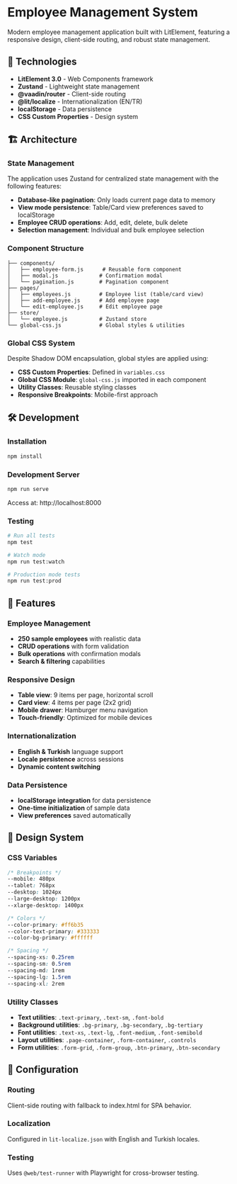 # Employee Management System

Modern employee management application built with LitElement, featuring a responsive design, client-side routing, and robust state management.

## 🚀 Technologies

- **LitElement 3.0** - Web Components framework
- **Zustand** - Lightweight state management
- **@vaadin/router** - Client-side routing
- **@lit/localize** - Internationalization (EN/TR)
- **localStorage** - Data persistence
- **CSS Custom Properties** - Design system

## 🏗️ Architecture

### State Management

The application uses Zustand for centralized state management with the following features:

- **Database-like pagination**: Only loads current page data to memory
- **View mode persistence**: Table/Card view preferences saved to localStorage
- **Employee CRUD operations**: Add, edit, delete, bulk delete
- **Selection management**: Individual and bulk employee selection

### Component Structure

```
├── components/
│   ├── employee-form.js      # Reusable form component
│   ├── modal.js             # Confirmation modal
│   └── pagination.js        # Pagination component
├── pages/
│   ├── employees.js         # Employee list (table/card view)
│   ├── add-employee.js      # Add employee page
│   └── edit-employee.js     # Edit employee page
├── store/
│   └── employee.js          # Zustand store
└── global-css.js            # Global styles & utilities
```

### Global CSS System

Despite Shadow DOM encapsulation, global styles are applied using:

- **CSS Custom Properties**: Defined in `variables.css`
- **Global CSS Module**: `global-css.js` imported in each component
- **Utility Classes**: Reusable styling classes
- **Responsive Breakpoints**: Mobile-first approach

## 🛠️ Development

### Installation

```bash
npm install
```

### Development Server

```bash
npm run serve
```

Access at: http://localhost:8000

### Testing

```bash
# Run all tests
npm test

# Watch mode
npm run test:watch

# Production mode tests
npm run test:prod
```

## 📱 Features

### Employee Management

- **250 sample employees** with realistic data
- **CRUD operations** with form validation
- **Bulk operations** with confirmation modals
- **Search & filtering** capabilities

### Responsive Design

- **Table view**: 9 items per page, horizontal scroll
- **Card view**: 4 items per page (2x2 grid)
- **Mobile drawer**: Hamburger menu navigation
- **Touch-friendly**: Optimized for mobile devices

### Internationalization

- **English & Turkish** language support
- **Locale persistence** across sessions
- **Dynamic content switching**

### Data Persistence

- **localStorage integration** for data persistence
- **One-time initialization** of sample data
- **View preferences** saved automatically

## 🎨 Design System

### CSS Variables

```css
/* Breakpoints */
--mobile: 480px
--tablet: 768px
--desktop: 1024px
--large-desktop: 1200px
--xlarge-desktop: 1400px

/* Colors */
--color-primary: #ff6b35
--color-text-primary: #333333
--color-bg-primary: #ffffff

/* Spacing */
--spacing-xs: 0.25rem
--spacing-sm: 0.5rem
--spacing-md: 1rem
--spacing-lg: 1.5rem
--spacing-xl: 2rem
```

### Utility Classes

- **Text utilities**: `.text-primary`, `.text-sm`, `.font-bold`
- **Background utilities**: `.bg-primary`, `.bg-secondary`, `.bg-tertiary`
- **Font utilities**: `.text-xs`, `.text-lg`, `.font-medium`, `.font-semibold`
- **Layout utilities**: `.page-container`, `.form-container`, `.controls`
- **Form utilities**: `.form-grid`, `.form-group`, `.btn-primary`, `.btn-secondary`

## 🔧 Configuration

### Routing

Client-side routing with fallback to index.html for SPA behavior.

### Localization

Configured in `lit-localize.json` with English and Turkish locales.

### Testing

Uses `@web/test-runner` with Playwright for cross-browser testing.
